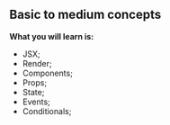 ## Basic to medium concepts

**What you will learn is:**

- JSX;
- Render;
- Components;
- Props;
- State;
- Events;
- Conditionals;
